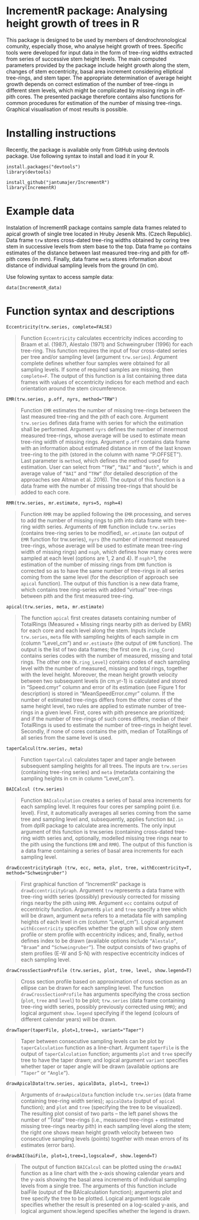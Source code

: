 # IncrementR package: Analysing height growth of trees in R

This package is designed to be used by members of dendrochronological comunity, especially those, who analyse height growth of trees. Specific tools were developed for input data in the form of tree-ring widths extracted from series of successive stem height levels. The main computed parameters provided by the package include height growth along the stem, changes of stem eccentricity, basal area increment considering elliptical tree-rings, and stem taper. The appropriate determination of average height growth depends on correct estimation of the number of tree-rings in different stem levels, which might be complicated by missing rings in off-pith cores. The presented package therefore contains also functions for common procedures for estimation of the number of missing tree-rings. Graphical visualisation of most results is possible. 

# Installing instructions

Recently, the package is available only from GitHub using devtools package. Use following syntax to install and load it in your R.

```
install.packages("devtools")
library(devtools)

install_github("jantumajer/IncrementR")
library(IncrementR)
```

# Example data

Instalation of IncrementR package contains sample data frames related to apical growth of single tree located in Hruby Jesenik Mts. (Czech Republic). Data frame `trw` stores cross-dated tree-ring widths obtained by coring tree stem in successive levels from stem base to the top. Data frame `po` contains estimates of the distance between last measured tree-ring and pith for off-pith cores (in mm). Finally, data frame `meta` stores information about distance of individual sampling levels from the ground (in cm).

Use folowing syntax to access sample data:

```
data(IncrementR_data)
```


# Function syntax and descriptions

```Eccentricity(trw.series, complete=FALSE)```

> Function `Eccentricity` calculates eccentricity indices according to Braam et al. (1987), Alestalo (1971) and Schweingruber (1996) for each tree-ring. This function requires the input of four cross-dated series per tree and/or sampling level (argument `trw.series`). Argument complete defines whether four samples were obtained for all sampling levels. If some of required samples are missing, then `complete=F`. The output of this function is a list containing three data frames with values of eccentricity indices for each method and each orientation around the stem circumference.

```EMR(trw.series, p.off, nyrs, method="TRW")```

> Function `EMR` estimates the number of missing tree-rings between the last measured tree-ring and the pith of each core. Argument `trw.series` defines data frame with series for which the estimation shall be performed. Argument `nyrs` defines the number of innermost measured tree-rings, whose average will be used to estimate mean tree-ring width of missing rings. Argument `p.off` contains data frame with an information about estimated distance in mm of the last known tree-ring to the pith (stored in the column with name “P.OFFSET”). Last parameter is `method`, which defines the method used for estimation. User can select from `“TRW”`, `“BAI”` and `“Both”`, which is and average value of `“BAI”` and `“TRW”` (for detailed description of the approaches see Altman et al. 2016). The output of this function is a data frame with the number of missing tree-rings that should be added to each core.

```RMR(trw.series, mr.estimate, nyrs=5, nsph=4)```

> Function `RMR` may be applied following the `EMR` processing, and serves to add the number of missing rings to pith into data frame with tree-ring width series. Arguments of `RMR` function include `trw.series` (contains tree-ring series to be modified), `mr.etimate` (an output of `EMR` function for trw.series), `nyrs` (the number of innermost measured tree-rings, whose average will be used to estimate mean tree-ring width of missing rings) and `nsph`, which defines how many cores were sampled at each level (options are 1, 2 and 4). If `nsph`>1, the estimation of the number of missing rings from `EMR` function is corrected so as to have the same number of tree-rings in all series coming from the same level (for the description of approach see `apical` function). The output of this function is a new data frame, which contains tree ring-series with added “virtual” tree-rings between pith and the first measured tree-ring.

```apical(trw.series, meta, mr.estimate)```

> The function `apical` first creates datasets containing number of TotalRings (Measured + Missing rings nearby pith as derived by EMR) for each core and each level along the stem. Inputs include `trw.series`, `meta` file with sampling heights of each sample in cm (column “Level_cm”) and `mr.estimate` (the output of `EMR` function). The output is the list of two data frames; the first one (`N.ring_Core`) contains series codes with the number of measured, missing and total rings. The other one (`N.ring_Level`) contains codes of each sampling level with the number of measured, missing and total rings, together with the level height. Moreover, the mean height growth velocity between two subsequent levels (in cm.yr-1) is calculated and stored in “Speed.cmyr” column and error of its estimation (see Figure 1 for description) is stored in “MeanSpeedError.cmyr” column.
If the number of estimated tree-rings differs from the other cores of the same height level, two rules are applied to estimate number of tree-rings in a given level. First, cores with pith presence are prioritized; and if the number of tree-rings of such cores differs, median of their TotalRings is used to estimate the number of tree-rings in height level. Secondly, if none of cores contains the pith, median of TotalRings of all series from the same level is used.

```taperCalcul(trw.series, meta)```

> Function `taperCalcul` calculates taper and taper angle between subsequent sampling heights for all trees. The inputs are `trw.series` (containing tree-ring series) and `meta` (metadata containing the sampling heights in cm in column “Level_cm”). 

```BAICalcul (trw.series)```
> Function `BAIcalculation` creates a series of basal area increments for each sampling level. It requires four cores per sampling point (i.e. level). First, it automatically averages all series coming from the same tree and sampling level and, subsequently, applies function `BAI.in` from dplR package to calculate area increments. The only input argument of this function is trw.series (containing cross-dated tree-ring width series and, optionally, modelled missing tree rings near to the pith using the functions `EMR` and `RMR`). The output of this function is a data frame containing a series of basal area increments for each sampling level.

```drawEccentricityGraph (trw, ecc, meta, plot, tree, withEccentricity=T, method="Schweingruber")```

> First graphical function of “IncrementR” package is `drawEccentricityGraph`. Argument `trw` represents a data frame with tree-ring width series (possibly) previously corrected for missing rings nearby the pith using `RMR`. Argument `ecc` contains output of eccentricity function.  Arguments `plot` and `tree` specify a tree which will be drawn, argument `meta` refers to a metadata file with sampling heights of each level in cm (column “Level_cm”). Logical argument `withEccentricity` specifies whether the graph will show only stem profile or stem profile with eccentricity indices; and, finally, `method` defines index to be drawn (available options include `“Alestalo”`, `“Braam”` and `“Schweingruber”`). The output consists of two graphs of stem profiles (E-W and S-N) with respective eccentricity indices of each sampling level.

```drawCrossSectionProfile (trw.series, plot, tree, level, show.legend=T)```

> Cross section profile based on approximation of cross section as an ellipse can be drawn for each sampling level. The function `drawCrossSectionProfile` has arguments specifying the cross section (`plot`, `tree` and `level`) to be plot; `trw.series` (data frame containing tree-ring width series, possibly previously corrected using `RMR`); and logical argument `show.legend` specifying if the legend (colours of different calendar years) will be drawn.

```drawTaper(taperFile, plot=1,tree=1, variant="Taper")```

> Taper between consecutive sampling levels can be plot by `taperCalculation` function as a line-chart. Argument `taperFile` is the output of `taperCalculation` function; arguments `plot` and `tree` specify tree to have the taper drawn; and logical argument `variant` specifies whether taper or taper angle will be drawn (available options are `“Taper”` or `“Angle”`).

```drawApicalData(trw.series, apicalData, plot=1, tree=1)```

> Arguments of `drawApicalData` function include `trw.series` (data frame containing tree-ring width series); `apicalData` (output of `apical` function); and `plot` and `tree` (specifying the tree to be visualized). The resulting plot consist of two parts – the left panel shows the number of “Total” tree-rings (i.e., measured tree-rings + estimated missing tree-rings nearby pith) in each sampling level along the stem; the right one shows mean height growth velocity between two consecutive sampling levels (points) together with mean errors of its estimates (error bars). 

```drawBAI(baiFile, plot=1,tree=1,logscale=F, show.legend=T)```
> The output of function `BAICalcul` can be plotted using the `drawBAI` function as a line chart with the x-axis showing calendar years and the y-axis showing the basal area increments of individual sampling levels from a single tree. The arguments of this function include baiFile (output of the BAIcalculation function); arguments plot and tree specify the tree to be plotted. Logical argument logscale specifies whether the result is presented on a log-scaled y-axis, and logical argument show.legend specifies whether the legend is drawn.
